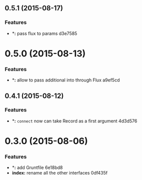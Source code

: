 <a name="0.5.1"></a>
## 0.5.1 (2015-08-17)


### Features

* ***:** pass flux to params d3e7585



<a name="0.5.0"></a>
# 0.5.0 (2015-08-13)


### Features

* ***:** allow to pass additional into through Flux a9ef5cd



<a name="0.4.1"></a>
## 0.4.1 (2015-08-12)


### Features

* ***:** `connect` now can take Record as a first argument 4d3d576



<a name="0.3.0"></a>
# 0.3.0 (2015-08-06)


### Features

* ***:** add Gruntfile 6e18bd8
* **index:** rename all the other interfaces 0df435f



